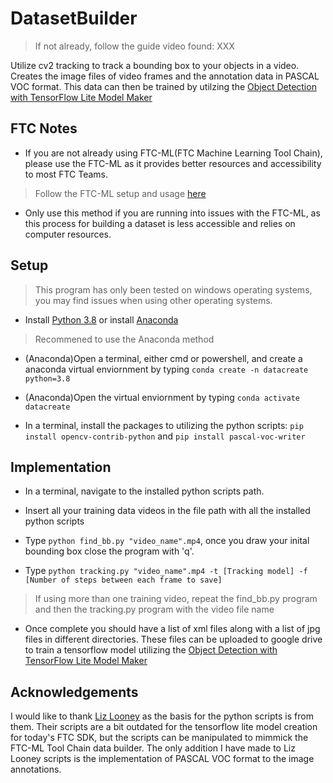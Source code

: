 # DatasetBuilder
> If not already, follow the guide video found: XXX

Utilize cv2 tracking to track a bounding box to your objects in a video. Creates the image files of video frames and the annotation data in PASCAL VOC format. This data can then be trained by utilzing the [Object Detection with TensorFlow Lite Model Maker](https://colab.research.google.com/github/tensorflow/tensorflow/blob/master/tensorflow/lite/g3doc/tutorials/model_maker_object_detection.ipynb)
## FTC Notes
- If you are not already using FTC-ML(FTC Machine Learning Tool Chain), please use the FTC-ML as it provides better resources and accessibility to most FTC Teams.
> Follow the FTC-ML setup and usage [here](https://storage.googleapis.com/ftc-ml-firstinspires-prod/docs/ftc-ml_manual_2021.pdf)

- Only use this method if you are running into issues with the FTC-ML, as this process for building a dataset is less accessible and relies on computer resources.
## Setup
> This program has only been tested on windows operating systems, you may find issues when using other operating systems.
- Install [Python 3.8](https://www.python.org/downloads/release/python-3812/) or install [Anaconda](https://www.anaconda.com/products/individual)
> Recommened to use the Anaconda method

- (Anaconda)Open a terminal, either cmd or powershell, and create a anaconda virtual enviornment by typing `conda create -n datacreate python=3.8`

- (Anaconda)Open the virtual enviornment by typing `conda activate datacreate`

- In a terminal, install the packages to utilizing the python scripts: `pip install opencv-contrib-python` and `pip install pascal-voc-writer`
## Implementation
- In a terminal, navigate to the installed python scripts path. 

- Insert all your training data videos in the file path with all the installed python scripts

- Type `python find_bb.py "video_name".mp4`, once you draw your inital bounding box close the program with 'q'.

- Type `python tracking.py "video_name".mp4 -t [Tracking model] -f [Number of steps between each frame to save]`

> If using more than one training video, repeat the find_bb.py program and then the tracking.py program with the video file name

- Once complete you should have a list of xml files along with a list of jpg files in different directories. These files can be uploaded to google drive to train a tensorflow model utilizing the [Object Detection with TensorFlow Lite Model Maker](https://colab.research.google.com/github/tensorflow/tensorflow/blob/master/tensorflow/lite/g3doc/tutorials/model_maker_object_detection.ipynb)


## Acknowledgements
I would like to thank [Liz Looney](https://github.com/google/ftc-object-detection) as the basis for the python scripts is from them. Their scripts are a bit outdated for the tensorflow lite model creation for today's FTC SDK, but the scripts can be manipulated to mimmick the FTC-ML Tool Chain data builder. The only addition I have made to Liz Looney scripts is the implementation of PASCAL VOC format to the image annotations.
